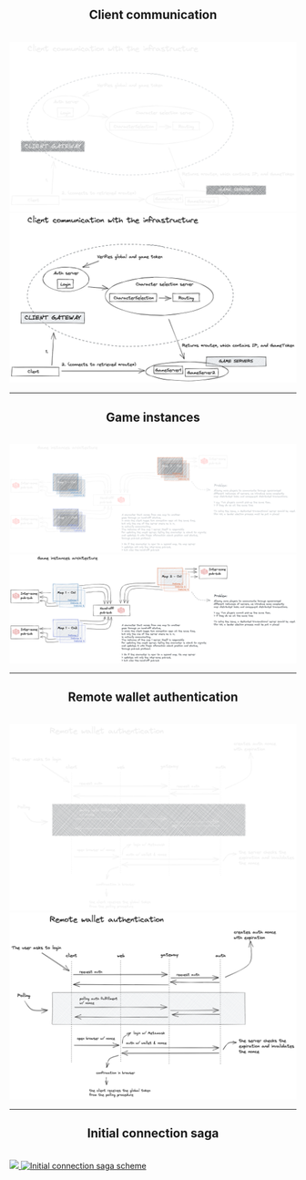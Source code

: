 
<h2 align=center>Client communication</h2>

<br />

<a href="./client-communication">    
    <img src="./client-communication/client-communication-dark.png#gh-dark-mode-only">
</a>
<a href="./client-communication">    
    <img alt="Client communication scheme" src="./client-communication/client-communication-light.png#gh-light-mode-only" />
</a>

***

<h2 align=center>Game instances</h2>

<br />

<a href="./game-instances-architecture">
    <img src="./game-instances-architecture/game-instances-architecture-dark.png#gh-dark-mode-only" />
<a href="./game-instances-architecture">
</a>
    <img alt="Game instances architecture scheme" src="./game-instances-architecture/game-instances-architecture-light.png#gh-light-mode-only" />
</a>

***

<h2 align=center>Remote wallet authentication</h2>

<br />

<a href="./remote-wallet-authentication">
    <img src="./remote-wallet-authentication/remote-wallet-authentication-dark.png#gh-dark-mode-only" />
<a href="./remote-wallet-authentication">
</a>
    <img alt="Remote wallet authentication scheme" src="./remote-wallet-authentication/remote-wallet-authentication-light.png#gh-light-mode-only" />
</a>

***

<h2 align=center>Initial connection saga  </h2>

<br />

<a href="./initial-connection-saga">
    <img src="./initial-connection-saga/initial-connection-saga-dark.png#gh-dark-mode-only">
</a>
<a href="./initial-connection-saga">
    <img alt="Initial connection saga scheme" src="./initial-connection-saga/initial-connection-saga-light.png#gh-light-mode-only" />
</a>
